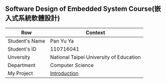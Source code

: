 ## Software Design of Embedded System Course(嵌入式系統軟體設計) 

Row |  Context
-----|--------
Student's Name |  Pan Yu Ya
Student's ID  | 110716041
Unversity | National Taipei University of Education
Department | Computer Science
My Project | [Introduction](myproject.md)  

